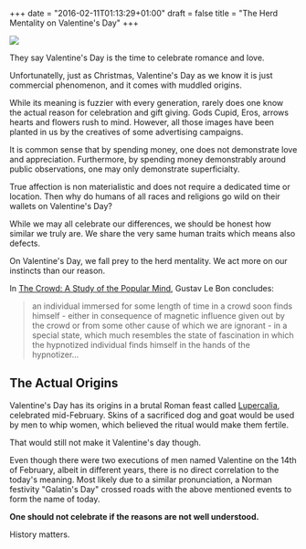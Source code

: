 +++
date = "2016-02-11T01:13:29+01:00"
draft = false
title = "The Herd Mentality on Valentine's Day"
+++

<p class="illustration"><img src="/assets/img/angel-930897_640.png"/></p>

They say Valentine's Day is the time to celebrate romance and love.

Unfortunatelly, just as Christmas, Valentine's Day as we know it is just commercial phenomenon, and it comes with muddled origins.

While its meaning is fuzzier with every generation, rarely does one know the actual reason for celebration and gift giving. Gods Cupid, Eros, arrows hearts and flowers rush to mind. However, all those images have been planted in us by
the creatives of some advertising campaigns.

It is common sense that by spending money, one does not demonstrate love and appreciation. Furthermore, by spending money demonstrably around public observations, one may only demonstrate superficialty.

True affection is non materialistic and does not require a dedicated time or location. Then why do humans of all races and religions go wild on their wallets on Valentine's Day?

While we may all celebrate our differences, we should be honest how similar we truly are. We share the very same human traits which means also defects.

On Valentine's Day, we fall prеy to the herd mentality. We act more on our instincts than our reason.

In [The Crowd: A Study of the Popular Mind](http://www.amazon.com/Crowd-Study-Popular-Mind/dp/1502303264/ref=tmm_pap_swatch_0?_encoding=UTF8&qid=1455227593&sr=8-1), Gustav Le Bon concludes:

> an individual immersed for some length of time in a crowd soon finds himself - either in consequence of magnetic influence given out by the crowd or from some other cause of which we are ignorant - in a special state, which much resembles the state of fascination in which the hypnotized individual finds himself in the hands of the hypnotizer...


## The Actual Origins

Valentine's Day has its origins in a brutal Roman feast called [Lupercalia](http://www.britannica.com/topic/Lupercalia), celebrated mid-February. Skins of a sacrificed dog and goat would be used by men to whip women, which believed the ritual would make them fertile.

That would still not make it Valentine's day though.

Even though there were two executions of men named Valentine on the 14th of February, albeit in different years, there is no direct correlation to the today's meaning. Most likely due to a similar pronunciation, a Norman festivity "Galatin's Day" crossed roads with the above mentioned events to form the name of today.

__One should not celebrate if the reasons are not well understood.__

History matters.